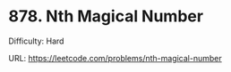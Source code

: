 # 878. Nth Magical Number

Difficulty: Hard

URL: https://leetcode.com/problems/nth-magical-number

